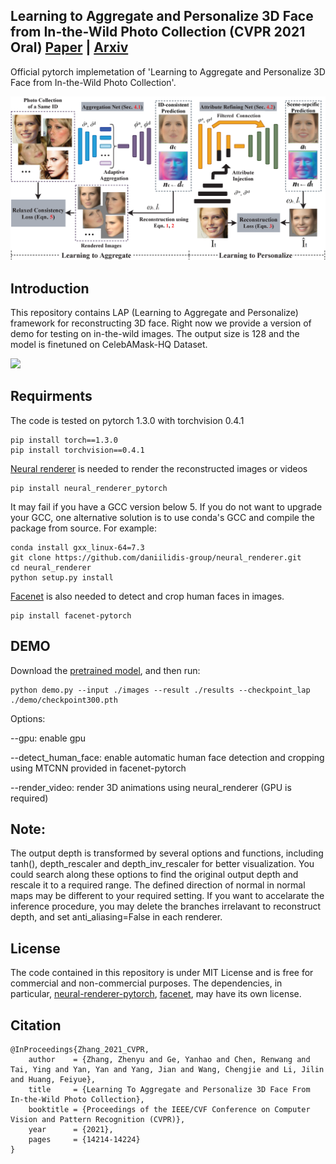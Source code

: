 
## Learning to Aggregate and Personalize 3D Face from In-the-Wild Photo Collection (CVPR 2021 Oral) [Paper](https://openaccess.thecvf.com/content/CVPR2021/papers/Zhang_Learning_To_Aggregate_and_Personalize_3D_Face_From_In-the-Wild_Photo_CVPR_2021_paper.pdf) | [Arxiv](http://arxiv.org/abs/2106.07852)


Official pytorch implemetation of 'Learning to Aggregate and Personalize 3D Face from In-the-Wild Photo Collection'. 

<img src="./teaser.png" width="800">

## Introduction
This repository contains LAP (Learning to Aggregate and Personalize) framework for reconstructing 3D face. Right now we provide a version of demo for testing on in-the-wild images. The output size is 128 and the model is finetuned on CelebAMask-HQ Dataset.

<img src="./results.png" width="800">

## Requirments
The code is tested on pytorch 1.3.0 with torchvision 0.4.1
```
pip install torch==1.3.0
pip install torchvision==0.4.1
```

[Neural renderer](https://github.com/daniilidis-group/neural_renderer.git) is needed to render the reconstructed images or videos
```
pip install neural_renderer_pytorch
```

It may fail if you have a GCC version below 5. If you do not want to upgrade your GCC, one alternative solution is to use conda's GCC and compile the package from source. For example:
```
conda install gxx_linux-64=7.3
git clone https://github.com/daniilidis-group/neural_renderer.git
cd neural_renderer
python setup.py install
```

[Facenet](https://github.com/timesler/facenet-pytorch) is also needed to detect and crop human faces in images.
```
pip install facenet-pytorch
```

## DEMO
Download the [pretrained model](https://drive.google.com/file/d/1-Lr9V7T3G5xn1WAfR0F5Mh_rKRgdVs88/view?usp=sharing), and then run:

```
python demo.py --input ./images --result ./results --checkpoint_lap ./demo/checkpoint300.pth
```

Options:

--gpu: enable gpu

--detect_human_face: enable automatic human face detection and cropping using MTCNN provided in facenet-pytorch

--render_video: render 3D animations using neural_renderer (GPU is required)

## Note:
The output depth is transformed by several options and functions, including tanh(), depth_rescaler and depth_inv_rescaler for better visualization. You could search along these options to find the original output depth and rescale it to a required range.
The defined direction of normal in normal maps may be different to your required setting.
If you want to accelarate the inference procedure, you may delete the branches irrelavant to reconstruct depth, and set anti_aliasing=False in each renderer.

## License
The code contained in this repository is under MIT License and is free for commercial and non-commercial purposes. The dependencies, in particular, [neural-renderer-pytorch](https://github.com/daniilidis-group/neural_renderer), [facenet](https://github.com/timesler/facenet-pytorch), may have its own license.


## Citation
```
@InProceedings{Zhang_2021_CVPR,
    author    = {Zhang, Zhenyu and Ge, Yanhao and Chen, Renwang and Tai, Ying and Yan, Yan and Yang, Jian and Wang, Chengjie and Li, Jilin and Huang, Feiyue},
    title     = {Learning To Aggregate and Personalize 3D Face From In-the-Wild Photo Collection},
    booktitle = {Proceedings of the IEEE/CVF Conference on Computer Vision and Pattern Recognition (CVPR)},
    year      = {2021},
    pages     = {14214-14224}
}
```